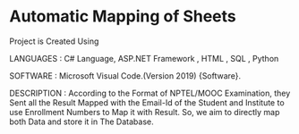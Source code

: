 <h1>Automatic Mapping of Sheets</h1>
  

Project is Created Using
  
LANGUAGES   : C# Language, ASP.NET Framework , HTML , SQL , Python

SOFTWARE    : Microsoft Visual Code.(Version 2019) {Software}. 

DESCRIPTION : According to the Format of NPTEL/MOOC Examination, they Sent all the Result Mapped 
              with the Email-Id of the Student and Institute to use Enrollment Numbers to Map it with Result.
              So, we aim to directly map both Data and store it in The Database.
